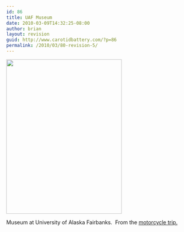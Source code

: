 ```yaml
---
id: 86
title: UAF Museum
date: 2010-03-09T14:32:25-08:00
author: brian
layout: revision
guid: http://www.carotidbattery.com/?p=86
permalink: /2010/03/80-revision-5/
---
```

[<img class="alignnone" title="UAF Museum" src="https://i2.wp.com/farm1.static.flickr.com/76/185316522_f56c3b1d84_o.jpg?resize=307%2C410" alt="" width="307" height="410" data-recalc-dims="1" />](https://i0.wp.com/farm1.static.flickr.com/76/185316522_f56c3b1d84.jpg)

Museum at University of Alaska Fairbanks.  From the <a title="MotoTrip" href="http://old.carotidbattery.com/?p=251" target="_blank">motorcycle trip.</a>